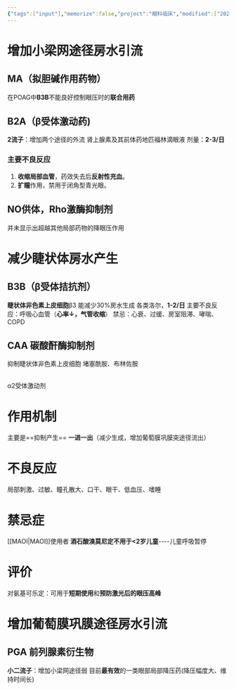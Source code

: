 ```yaml
---
{"tags":["input"],"memorize":false,"project":"眼科临床","modified":["2025-06-30","2025-06-28"],"dg-publish":true,"permalink":"/Boxes/降眼压眼药水/","dgPassFrontmatter":true}
---
```



# 增加小梁网途径房水引流
## MA（拟胆碱作用药物）
在POAG中**B3B**不能良好控制眼压时的**联合用药**

## B2A（β受体激动药)
**2流子**：增加两个途径的外流
肾上腺素及其前体药地匹福林滴眼液
剂量：**2-3/日**
### 主要不良反应
1. **收缩局部血管**，药效失去后**反射性充血**。
2. **扩瞳**作用，禁用于闭角型青光眼。
## NO供体，Rho激酶抑制剂
并未显示出超越其他局部药物的降眼压作用


# 减少睫状体房水产生
## B3B（β受体拮抗剂）
**睫状体非色素上皮细胞**β3
能减少30%房水生成
各类洛尔，**1-2/日**
主要不良反应：呼吸心血管（**心率↓，气管收缩**）
禁忌：心衰、过缓、房室阻滞、哮喘、COPD

## CAA 碳酸酐酶抑制剂
抑制睫状体非色素上皮细胞
堵塞酰胺、布林佐胺

## 
<div class="transclusion internal-embed is-loaded"><div class="markdown-embed">




α2受体激动剂
# 作用机制
主要是==抑制产生==
**一进一出**（减少生成，增加葡萄膜巩膜突途径流出）

# 不良反应
局部刺激、过敏、瞳孔散大、口干、眼干、低血压、嗜睡

# **禁忌症**
[[MAOI\|MAOI]]使用者
**酒石酸溴莫尼定不用于<2岁儿童**----儿童呼吸暂停

# 评价
对氨基可乐定：可用于**短期使用**和**预防激光后的眼压高峰**


</div></div>



# 增加葡萄膜巩膜途径房水引流
## PGA 前列腺素衍生物
**小二流子**：增加小梁网途径弱
目前**最有效**的一类眼部局部降压药(降压幅度大、维持时间长)